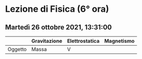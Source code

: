 #  Lezione di Fisica (6° ora)
## Martedì 26 ottobre 2021, 13:31:00


||Gravitazione|Elettrostatica|Magnetismo|
|---|---|---|---|
|Oggetto|Massa|V
<!--stackedit_data:
eyJoaXN0b3J5IjpbNjA3NDUyODE0XX0=
-->